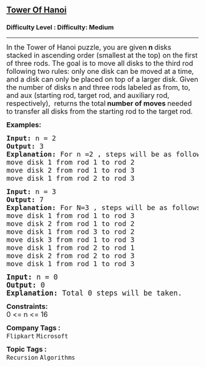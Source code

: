 <h2><a href="https://www.geeksforgeeks.org/problems/tower-of-hanoi-1587115621/1">Tower Of Hanoi</a></h2><h3>Difficulty Level : Difficulty: Medium</h3><hr><div class="problems_problem_content__Xm_eO" bis_skin_checked="1"><p><span style="font-size: 18px;">In the Tower of Hanoi puzzle, you are given<strong> n </strong>disks stacked in ascending order (smallest at the top) on the first of three rods. The goal is to move all disks to the third rod following two rules: only one disk can be moved at a time, and a disk can only be placed on top of a larger disk. Given the number of disks n and three rods labeled as from, to, and aux (starting rod, target rod, and auxiliary rod, respectively),&nbsp; returns the total<strong> number of moves </strong>needed to transfer all disks from the starting rod to the target rod.</span></p>
<p><span style="font-size: 18px;"><strong>Examples:</strong></span></p>
<pre><span style="font-size: 18px;"><strong>Input: </strong>n = 2
<strong>Output: </strong>3<strong>
Explanation: </strong>For n =2 , steps will be as follows in the example and total 3 steps will be taken.<br></span><span style="font-size: 18px;">move disk 1 from rod 1 to rod 2<br></span><span style="font-size: 18px;">move disk 2 from rod 1 to rod 3<br>move disk 1 from rod 2 to rod 3<br></span></pre>
<pre><span style="font-size: 18px;"><strong>Input: </strong>n = 3
<strong>Output: </strong>7<strong>
Explanation: </strong>For N=3 , steps will be as follows in the example and total 7 steps will be taken.<br>move disk 1 from rod 1 to rod 3<br>move disk 2 from rod 1 to rod 2<br>move disk 1 from rod 3 to rod 2<br>move disk 3 from rod 1 to rod 3<br>move disk 1 from rod 2 to rod 1<br>move disk 2 from rod 2 to rod 3<br>move disk 1 from rod 1 to rod 3<br></span></pre>
<pre><span style="font-size: 14pt;"><strong>Input: </strong>n = 0
<strong>Output: </strong>0<strong>
Explanation: </strong>Total 0 steps will be taken.</span></pre>
<p><strong><span style="font-size: 18px;">Constraints:</span></strong><br><span style="font-size: 18px;">0 &lt;= n &lt;= 16</span></p></div><p><span style=font-size:18px><strong>Company Tags : </strong><br><code>Flipkart</code>&nbsp;<code>Microsoft</code>&nbsp;<br><p><span style=font-size:18px><strong>Topic Tags : </strong><br><code>Recursion</code>&nbsp;<code>Algorithms</code>&nbsp;